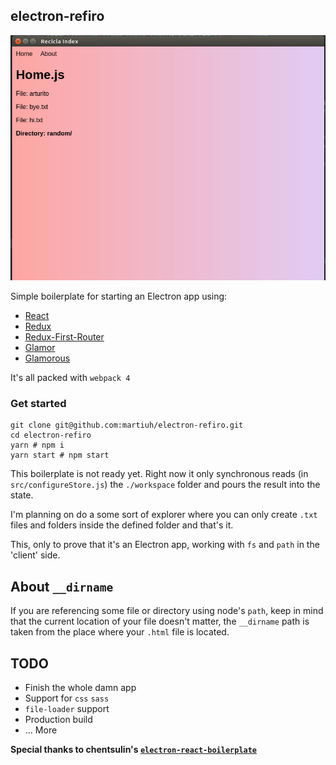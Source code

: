 ## electron-refiro

![Homescreen](./screen.jpg)

Simple boilerplate for starting an Electron app using:

* [React](https://www.npmjs.com/package/react)
* [Redux](https://www.npmjs.com/package/redux)
* [Redux-First-Router](https://www.npmjs.com/package/redux-first-router)
* [Glamor](https://www.npmjs.com/package/glamor)
* [Glamorous](https://www.npmjs.com/package/glamorous)

It's all packed with `webpack 4`

### Get started

 ```
 git clone git@github.com:martiuh/electron-refiro.git
 cd electron-refiro
 yarn # npm i
 yarn start # npm start
 ```

This boilerplate is not ready yet. Right now it only synchronous reads (in `src/configureStore.js`) the `./workspace` folder and pours the result into the state.

I'm planning on do a some sort of explorer where you can only create `.txt` files and folders inside the defined folder and that's it.

This, only to prove that it's an Electron app, working with `fs` and `path` in the 'client' side.

## About `__dirname`
If you are referencing some file or directory using node's `path`, keep in mind that the current location of your file doesn't matter, the `__dirname` path is taken from the place where your `.html` file is located.

## TODO
* Finish the whole damn app
* Support for `css` `sass`
* `file-loader` support
* Production build
* ... More

**Special thanks to chentsulin's  [`electron-react-boilerplate`](https://github.com/chentsulin/electron-react-boilerplate)**
